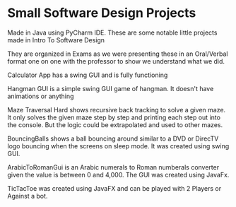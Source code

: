 # Small Software Design Projects
 Made in Java using PyCharm IDE. These are some notable little projects made in Intro To Software Design
 
 They are organized in Exams as we were presenting these in an Oral/Verbal format one on one with the professor to show we understand what we did.
 
 Calculator App has a swing GUI and is fully functioning
 
 Hangman GUI is a simple swing GUI game of hangman. It doesn't have animations or anything
 
 Maze Traversal Hard shows recursive back tracking to solve a given maze. It only solves the given maze step by step and printing each step out into the console. But the logic could be extrapolated and used to other mazes.
 
 BouncingBalls shows a ball bouncing around similar to a DVD or DirecTV logo bouncing when the screens on sleep mode. It was created using swing GUI.
 
 ArabicToRomanGui is an Arabic numerals to Roman numberals converter given the value is between 0 and 4,000. The GUI was created using JavaFx.
 
 TicTacToe was created using JavaFX and can be played with 2 Players or Against a bot.
